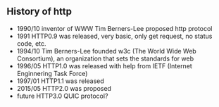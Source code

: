 ## History of http
- 1990/10 inventor of WWW Tim Berners-Lee proposed http protocol
- 1991 HTTP0.9 was released, very basic, only get request, no status code, etc.
- 1994/10 Tim Berners-Lee founded w3c (The World Wide Web Consortium), an organization that sets the standards for web 
- 1996/05 HTTP1.0 was released with help from IETF (Internet Enginnering Task Force)
- 1997/01 HTTP1.1 was released
- 2015/05 HTTP2.0 was proposed
- future HTTP3.0 QUIC protocol?